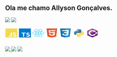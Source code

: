 ## Ola me chamo Allyson Gonçalves.

<div>
<img height="150cm" src="https://github-readme-stats.vercel.app/api?username=allysonaggp&show_icons=true&theme=dark"/>
<img height="150cm" src="https://github-readme-stats.vercel.app/api/top-langs/?username=allysonaggp&layout=compact&langs_count=16&theme=dark"/>
</div>

<div style="display: inline_block"><br>
  <img align="center" alt="All-JS" height="30" width="40" src="https://raw.githubusercontent.com/devicons/devicon/master/icons/javascript/javascript-plain.svg">
  <img align="center" alt="All-TS" height="30" width="40" src="https://raw.githubusercontent.com/devicons/devicon/master/icons/typescript/typescript-plain.svg">
  <img align="center" alt="All-React" height="30" width="40" src="https://raw.githubusercontent.com/devicons/devicon/master/icons/react/react-original.svg">
  <img align="center" alt="All-HTML" height="30" width="40" src="https://raw.githubusercontent.com/devicons/devicon/master/icons/html5/html5-original.svg">
  <img align="center" alt="All-CSS" height="30" width="40" src="https://raw.githubusercontent.com/devicons/devicon/master/icons/css3/css3-original.svg">
  <img align="center" alt="All-Python" height="30" width="40" src="https://raw.githubusercontent.com/devicons/devicon/master/icons/python/python-original.svg">
  <img align="center" alt="All-Csharp" height="30" width="40" src="https://raw.githubusercontent.com/devicons/devicon/master/icons/csharp/csharp-original.svg">
</div> 
  
  ##
 
<div>
  <a href="https://instagram.com/allysonaggp" target="_blank"><img src="https://camo.githubusercontent.com/acaa286597b43c96dc02b69b90de15a65c52063e31835b763a061cc815f64bac/68747470733a2f2f696d672e736869656c64732e696f2f62616467652f2d496e7374616772616d2d2532334534343035463f7374796c653d666f722d7468652d6261646765266c6f676f3d696e7374616772616d266c6f676f436f6c6f723d7768697465" data-canonical-src="https://img.shields.io/badge/-Instagram-%23E4405F?style=for-the-badge&amp;logo=instagram&amp;logoColor=white" style="max-width: 100%;">
  <a href = "allysonaggp@gmail.com"><img src="https://img.shields.io/badge/-Gmail-%23333?style=for-the-badge&logo=gmail&logoColor=white" alvo ="_blank"></a>
  <a href="https://www.linkedin.com/in/allyson-gon%C3%A7alves-6398a6168/" target="_blank"><img src="https://img.shields.io/badge/-LinkedIn-%230077B5?style=for-the-badge&logo=linkedin&logoColor=white" target="_blank"></a>
</div>





